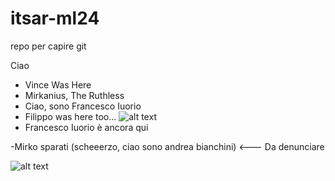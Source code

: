 # itsar-ml24
repo per capire git

Ciao

- Vince Was Here
- Mirkanius, The Ruthless
- Ciao, sono Francesco Iuorio
- Filippo was here too...
![alt text](https://media.tenor.com/wMkBoSvYIh0AAAAj/pog-poggers.gif)
- Francesco Iuorio è ancora qui







-Mirko sparati (scheeerzo, ciao sono andrea bianchini) <--- Da denunciare
                                
![alt text](https://media.tenor.com/FMJCWGaIwT0AAAAM/cat-thumbs-up.gif)

